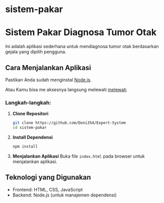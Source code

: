 # sistem-pakar
# Sistem Pakar Diagnosa Tumor Otak

Ini adalah aplikasi sederhana untuk mendiagnosa tumor otak berdasarkan gejala yang dipilih pengguna.

## Cara Menjalankan Aplikasi

Pastikan Anda sudah menginstal [Node.js](https://nodejs.org/).

Atau Kamu bisa me aksesnya langsung melewati [melewati](https://doni354.github.io/Expert-System/) 
### Langkah-langkah:

1. **Clone Repositori**
   ```bash
   git clone https://github.com/Doni354/Expert-System
   cd sistem-pakar
   ```

2. **Install Dependensi**
   ```bash
   npm install
   ```

3. **Menjalankan Aplikasi**
   Buka file `index.html` pada browser untuk menjalankan aplikasi.

## Teknologi yang Digunakan

- Frontend: HTML, CSS, JavaScript
- Backend: Node.js (untuk manajemen dependensi)
